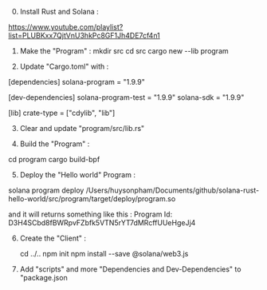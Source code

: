 0. Install Rust and Solana :

https://www.youtube.com/playlist?list=PLUBKxx7QjtVnU3hkPc8GF1Jh4DE7cf4n1


1. Make the "Program" :
    mkdir src
    cd src
    cargo new --lib program


2. Update "Cargo.toml" with :

[dependencies]
solana-program = "1.9.9"

[dev-dependencies]
solana-program-test = "1.9.9"
solana-sdk = "1.9.9"

[lib]
crate-type = ["cdylib", "lib"]


3. Clear and update "program/src/lib.rs"


4. Build the "Program" :

cd program
cargo build-bpf


5. Deploy the "Hello world" Program :

solana program deploy /Users/huysonpham/Documents/github/solana-rust-hello-world/src/program/target/deploy/program.so

and it will returns something like this :
    Program Id: D3H4SCbd8fBWRpvFZbfk5VTN5rYT7dMRcffUUeHgeJj4


6. Create the "Client" :

    cd ../..
    npm init
    npm install --save @solana/web3.js


7. Add "scripts" and more "Dependencies and Dev-Dependencies" to "package.json